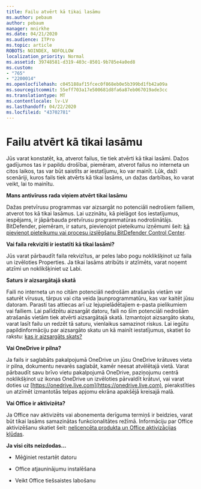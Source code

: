 ```yaml
---
title: Failu atvērt kā tikai lasāmu
ms.author: pebaum
author: pebaum
manager: mnirkhe
ms.date: 04/21/2020
ms.audience: ITPro
ms.topic: article
ROBOTS: NOINDEX, NOFOLLOW
localization_priority: Normal
ms.assetid: 39748581-d319-403c-8501-9b785e4a0ed8
ms.custom:
- "765"
- "2200014"
ms.openlocfilehash: c045188af15fcec0f868eb0e5b399bd1fb42a09a
ms.sourcegitcommit: 55eff703a17e500681d8fa6a87eb067019ade3cc
ms.translationtype: MT
ms.contentlocale: lv-LV
ms.lasthandoff: 04/22/2020
ms.locfileid: "43702781"
---
```

# <a name="file-open-read-only"></a>Failu atvērt kā tikai lasāmu

Jūs varat konstatēt, ka, atverot failus, tie tiek atvērti kā tikai lasāmi. Dažos gadījumos tas ir papildu drošībai, piemēram, atverot failus no interneta un citos laikos, tas var būt saistīts ar iestatījumu, ko var mainīt. Lūk, daži scenāriji, kuros fails tiek atvērts kā tikai lasāms, un dažas darbības, ko varat veikt, lai to mainītu.
  
 **Mans antivīruss rada viņiem atvērt tikai lasāmu**
  
Dažas pretvīrusu programmas var aizsargāt no potenciāli nedrošiem failiem, atverot tos kā tikai lasāmus. Lai uzzinātu, kā pielāgot šos iestatījumus, iespējams, ir jāpārbauda pretvīrusu programmatūras nodrošinātājs. BitDefender, piemēram, ir saturs, pievienojot pieteikumu izņēmumi šeit: [kā pievienot pieteikumu vai procesu izslēgšanu BitDefender Control Center](https://aka.ms/AA6098i).
  
 **Vai faila rekvizīti ir iestatīti kā tikai lasāmi?**
  
Jūs varat pārbaudīt faila rekvizītus, ar peles labo pogu noklikšķinot uz faila un izvēloties Properties. Ja tikai lasāms atribūts ir atzīmēts, varat noņemt atzīmi un noklikšķiniet uz Labi.
  
 **Saturs ir aizsargātajā skatā**
  
Faili no interneta un no citām potenciāli nedrošām atrašanās vietām var saturēt vīrusus, tārpus vai cita veida ļaunprogrammatūru, kas var kaitēt jūsu datoram. Parasti tas attiecas arī uz lejupielādētajiem e-pasta pielikumiem vai failiem. Lai palīdzētu aizsargāt datoru, faili no šīm potenciāli nedrošām atrašanās vietām tiek atvērti aizsargātajā skatā. Izmantojot aizsargāto skatu, varat lasīt failu un redzēt tā saturu, vienlaikus samazinot riskus. Lai iegūtu papildinformāciju par aizsargāto skatu un kā mainīt iestatījumus, skatiet šo rakstu: [kas ir aizsargāts skats?](https://support.office.com/article/d6f09ac7-e6b9-4495-8e43-2bbcdbcb6653)
  
 **Vai OneDrive ir pilna?**
  
Ja fails ir saglabāts pakalpojumā OneDrive un jūsu OneDrive krātuves vieta ir pilna, dokumentu nevarēs saglabāt, kamēr neesat atvēlētajā vietā. Varat pārbaudīt savu brīvo vietu pakalpojumā OneDrive, paziņojumu centrā noklikšķinot uz ikonas OneDrive un izvēloties pārvaldīt krātuvi, vai varat doties uz [https://onedrive.live.com](https://onedrive.live.com), pierakstīties un atzīmēt izmantotās telpas apjomu ekrāna apakšējā kreisajā malā.
  
 **Vai Office ir aktivizēta?**
  
Ja Office nav aktivizēts vai abonementa derīguma termiņš ir beidzies, varat būt tikai lasāms samazinātas funkcionalitātes režīmā. Informāciju par Office aktivizēšanu skatiet šeit: [nelicencēta produkta un Office aktivizācijas kļūdas](https://support.office.com/article/0d23d3c0-c19c-4b2f-9845-5344fedc4380).
  
 **Ja visi cits neizdodas...**
  
- Mēģiniet restartēt datoru
    
- Office atjauninājumu instalēšana
    
- Veikt Office tiešsaistes labošanu
    

